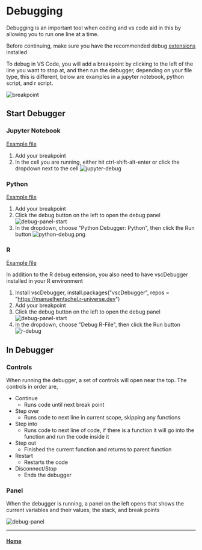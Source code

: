 # Debugging

Debugging is an important tool when coding and vs code aid in this by allowing you to run one line at a time. 

Before continuing, make sure you have the recommended debug [extensions](extensions.md) installed

To debug in VS Code, you will add a breakpoint by clicking to the left of the line you want to stop at, and then run the debugger, depending on your file type, this is different, below are examples in a jupyter notebook, python script, and r script.

![breakpoint](images/breakpoint.png)

## Start Debugger

### Jupyter Notebook

[Example file](example_files/debug-example.ipynb)

1. Add your breakpoint
2. In the cell you are running, either hit ctrl-shift-alt-enter or click the dropdown next to the cell
![jupyter-debug](images/jupyter-debug.png)

### Python

[Example file](example_files/debug-example.py)


1. Add your breakpoint
2. Click the debug button on the left to open the debug panel
![debug-panel-start](images/debug-panel-start.png)
3. In the dropdown, choose "Python Debugger: Python", then click the Run button
![python-debug.png](images/python-debug.png)

### R
[Example file](example_files/debug-example.r)

In addition to the R debug extension, you also need to have vscDebugger installed in your R environment

1. Install vscDebugger, install.packages("vscDebugger", repos = "https://manuelhentschel.r-universe.dev")
2. Add your breakpoint
2. Click the debug button on the left to open the debug panel
![debug-panel-start](images/debug-panel-start.png)
3. In the dropdown, choose "Debug R-File", then click the Run button
![r-debug](images/r-debug.png)

## In Debugger

### Controls

When running the debugger, a set of controls will open near the top. The controls in order are, 
 - Continue
    - Runs code until next break point
 - Step over 
    - Runs code to next line in current scope, skipping any functions
 - Step into
    - Runs code to next line of code, if there is a function it will go into the function and run the code inside it
 - Step out
    - Finished the current function and returns to parent function
 - Restart
    - Restarts the code
 - Disconnect/Stop
    - Ends the debugger

### Panel

When the debugger is running, a panel on the left opens that shows the current variables and their values, the stack, and break points

![debug-panel](images/debug-panel.png)

----

#### [Home](readme.md)